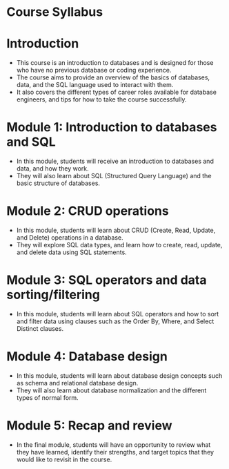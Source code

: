 # Course Syllabus

# Introduction

- This course is an introduction to databases and is designed for those who have no previous database or coding experience.
- The course aims to provide an overview of the basics of databases, data, and the SQL language used to interact with them.
- It also covers the different types of career roles available for database engineers, and tips for how to take the course successfully.

# Module 1: Introduction to databases and SQL

- In this module, students will receive an introduction to databases and data, and how they work.
- They will also learn about SQL (Structured Query Language) and the basic structure of databases.

# Module 2: CRUD operations

- In this module, students will learn about CRUD (Create, Read, Update, and Delete) operations in a database.
- They will explore SQL data types, and learn how to create, read, update, and delete data using SQL statements.

# Module 3: SQL operators and data sorting/filtering

- In this module, students will learn about SQL operators and how to sort and filter data using clauses such as the Order By, Where, and Select Distinct clauses.

# Module 4: Database design

- In this module, students will learn about database design concepts such as schema and relational database design.
- They will also learn about database normalization and the different types of normal form.

# Module 5: Recap and review

- In the final module, students will have an opportunity to review what they have learned, identify their strengths, and target topics that they would like to revisit in the course.